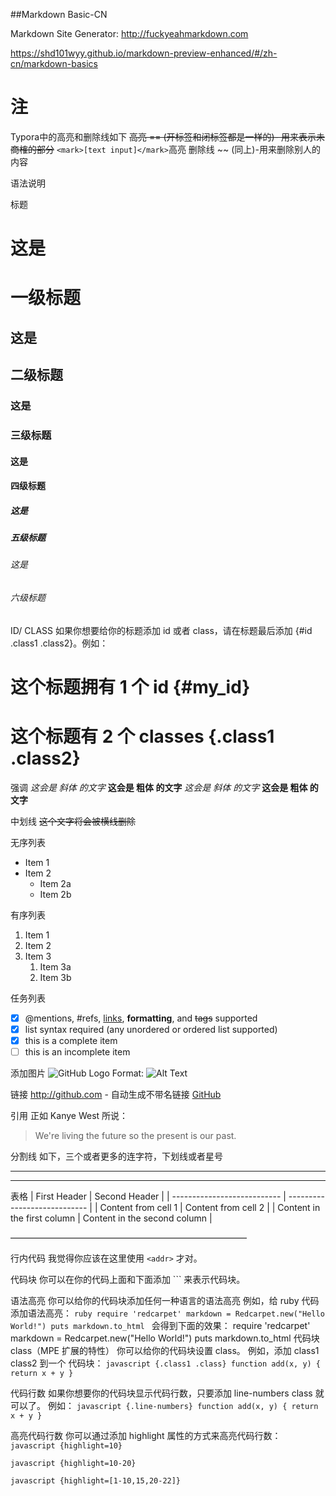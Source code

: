 ##Markdown Basic-CN

Markdown Site Generator: http://fuckyeahmarkdown.com 

https://shd101wyy.github.io/markdown-preview-enhanced/#/zh-cn/markdown-basics



# 注

Typora中的高亮和删除线如下
~~高亮 == (开标签和闭标签都是一样的)- 用来表示未商榷的部分~~
`<mark>[text input]</mark>`高亮
删除线 ~~ (同上)-用来删除别人的内容



语法说明

标题
# 这是 <h1> 一级标题
## 这是 <h2> 二级标题
### 这是 <h3> 三级标题
#### 这是 <h4> 四级标题
##### 这是 <h5> 五级标题
###### 这是 <h6> 六级标题


ID/ CLASS
如果你想要给你的标题添加 id 或者 class，请在标题最后添加 {#id .class1 .class2}。例如：
# 这个标题拥有 1 个 id {#my_id}
# 这个标题有 2 个 classes {.class1 .class2}


强调
*这会是 斜体 的文字*
**这会是 粗体 的文字**
_这会是 斜体 的文字_
__这会是 粗体 的文字__

中划线
~~这个文字将会被横线删除~~

无序列表
- Item 1
- Item 2
  - Item 2a
  - Item 2b

有序列表
1. Item 1
1. Item 2
1. Item 3
   1. Item 3a
   1. Item 3b

任务列表
- [x] @mentions, #refs, [links](), **formatting**, and <del>tags</del> supported
- [x] list syntax required (any unordered or ordered list supported)
- [x] this is a complete item
- [ ] this is an incomplete item

添加图片
![GitHub Logo](/images/logo.png)
Format: ![Alt Text](/url)

链接
http://github.com - 自动生成不带名链接
[GitHub](http://github.com)

引用
正如 Kanye West 所说：
> We're living the future so
> the present is our past.

分割线
如下，三个或者更多的连字符，下划线或者星号

---
***

表格
| First Header                | Second Header                |
| --------------------------- | ---------------------------- |
| Content from cell 1         | Content from cell 2          |
| Content in the first column | Content in the second column |


———————————————————————————

行内代码
我觉得你应该在这里使用
`<addr>` 才对。

代码块
你可以在你的代码上面和下面添加 ``` 来表示代码块。


语法高亮
你可以给你的代码块添加任何一种语言的语法高亮
例如，给 ruby 代码添加语法高亮：
`ruby
require 'redcarpet'
markdown = Redcarpet.new("Hello World!")
puts markdown.to_html
`
会得到下面的效果：
require 'redcarpet'
markdown = Redcarpet.new("Hello World!")
puts markdown.to_html
代码块 class（MPE 扩展的特性）
你可以给你的代码块设置 class。
例如，添加 class1 class2 到一个 代码块：
`javascript {.class1 .class}
function add(x, y) {
  return x + y
}
`


代码行数
如果你想要你的代码块显示代码行数，只要添加 line-numbers class 就可以了。
例如：
`javascript {.line-numbers}
function add(x, y) {
  return x + y
}
`


高亮代码行数
你可以通过添加 highlight 属性的方式来高亮代码行数：
`javascript {highlight=10}
`

`javascript {highlight=10-20}
`

`javascript {highlight=[1-10,15,20-22]}
`